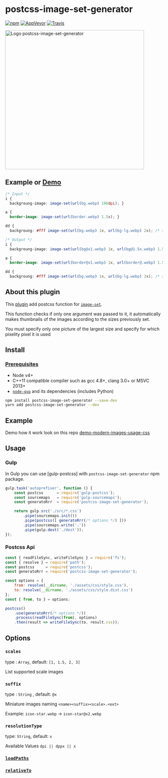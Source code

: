 # postcss-image-set-generator

[![npm](https://img.shields.io/npm/v/postcss-image-set-generator.svg)](https://www.npmjs.com/package/postcss-image-set-generator)
[![AppVeyor](https://img.shields.io/appveyor/ci/retyui/postcss-image-set-generator.svg?label=win)](https://ci.appveyor.com/project/retyui/postcss-image-set-generator)
[![Travis](https://img.shields.io/travis/retyui/postcss-image-set-generator.svg?label=unix)](https://travis-ci.org/retyui/postcss-image-set-generator)

<img src="https://pp.userapi.com/c639816/v639816614/29dff/vPg0nxoXBBM.jpg" width="444" alt="Logo postcss-image-set-generator">

## Example or [Demo](https://github.com/retyui/demo-modern-images-usage-css)
```css
/* Input */
i {
  backgroung-image: image-set(url(bg.webp) 196dpi); }

a {
  border-image: image-set(url(border.webp) 1.5x); }

dd {
  backgroung: #fff image-set(url(bg.webp) 1x, url(bg-lg.webp) 2x); /* skiped */ }

/* Output */
i {
  backgroung-image: image-set(url(bg@x1.webp) 1x, url(bg@1.5x.webp) 1.5x, url(bg.webp) 2x); }

a {
  border-image: image-set(url(border@x1.webp) 1x, url(border@.webp) 1.5x); }

dd {
  backgroung: #fff image-set(url(bg.webp) 1x, url(bg-lg.webp) 2x); /* skiped */ }
```

## About this plugin
This [plugin](https://github.com/retyui/postcss-image-set-generator) add postcss function for [`image-set`](https://drafts.csswg.org/css-images-3/#image-set-notation).

This function checks if only one argument was passed to it, it automatically makes thumbnails of the images according to the sizes previously set.

You must specify only one picture of the largest size and specify for which pixelity pixel it is used

## Install
### [Prerequisites](http://sharp.dimens.io/en/stable/install/#prerequisites)
- Node v4+
- C++11 compatible compiler such as gcc 4.8+, clang 3.0+ or MSVC 2013+
- [`node-gyp`](https://github.com/nodejs/node-gyp#installation) and its dependencies (includes Python)
```bash
npm install postcss-image-set-generator --save-dev
yarn add postcss-image-set-generator --dev
```

## Example
Demo how it work look on this repo [demo-modern-images-usage-css](https://github.com/retyui/demo-modern-images-usage-css)

## Usage

### Gulp

In Gulp you can use [gulp-postcss] with `postcss-image-set-generator` npm package.

```js
gulp.task('autoprefixer', function () {
    const postcss      = require('gulp-postcss');
    const sourcemaps   = require('gulp-sourcemaps');
    const generatoRrr  = require('postcss-image-set-generator');

    return gulp.src('./src/*.css')
        .pipe(sourcemaps.init())
        .pipe(postcss([ generatoRrr(/* options */) ]))
        .pipe(sourcemaps.write('.'))
        .pipe(gulp.dest('./dest'));
});
```
### Postcss Api
```js
const { readFileSync, writeFileSync } = require('fs');
const { resolve } = require('path');
const postcss     = require('postcss');
const generatoRrr = require('postcss-image-set-generator');

const options = {
	from: resolve(__dirname, './assets/css/style.css'),
	to: resolve(__dirname, './assets/css/style.dist.css')
};
const { from, to } = options;

postcss()
	.use(generatoRrr(/* options */))
	.process(readFileSync(from), options)
	.then(result => writeFileSync(to, result.css));
```
## Options

### `scales`
type : `Array`, default: `[1, 1.5, 2, 3]`

List supported scale images

### `suffix`
type : `String` , default: `@x`

Miniature images naming `<name><suffix><scale>.<ext>`

Example: `icon-star.webp` -> `icon-star@x2.webp`

### `resolutionType`
type: `String`, default: `x`

Available Values `dpi || dppx || x`

### [`loadPaths`](https://github.com/borodean/assets#loadpaths)
### [`relativeTo`](https://github.com/borodean/assets#relativeto)
